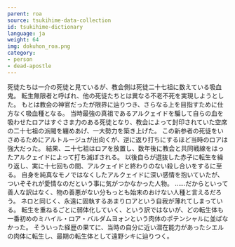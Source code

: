 ```yaml
---
parent: roa
source: tsukihime-data-collection
id: tsukihime-dictionary
language: ja
weight: 64
img: dokuhon_roa.png
category:
- person
- dead-apostle
---
```


死徒たちは一介の死徒と見ているが、教会側は死徒二十七祖に数えている吸血鬼。
転生無限者と呼ばれ、他の死徒たちとは異なる不老不死を実現しようとした。
もとは教会の神官だったが限界に辿りつき、さらなる上を目指すために仕方なく吸血種となる。
当時最強の真祖であるアルクェイドを騙して自らの血を吸わせたロアはすぐさま力のある死徒となり、教会によって封印されていた空席の二十七祖の派閥を纏めあげ、一大勢力を築き上げた。
この新参者の死徒をいさめるためにアルトルージュが出向くが、逆に返り打ちにするほど当時のロアは強大だった。
結果、二十七祖はロアを放置し、数年後に教会と共同戦線をはったアルクェイドによって打ち滅ぼされる。
以後自らが選抜した赤子に転生を繰り返し、実に十七回もの間、アルクェイドと終わりのない殺し合いをするに至る。
自身を純真なモノではなくしたアルクェイドに深い感情を抱いていたが、ついぞそれが愛情なのだという事に気がつかなかった人物。
……だからといって善人な訳はなく、物の善悪がない分もっとも始末のおけない人種と言えるだろう。
ネロと同じく、永遠に固執するあまりロアという自我が薄れてしまっている。
転生を重ねるごとに弱体化していく、という訳ではないが、どの転生体も一番初めのミハイル・ロア・バルダムヨォンという肉体のポテンシャルに並ばなかった。
そういった経歴の果てに、当時の自分に近い潜在能力があったシエルの肉体に転生し、最期の転生体として遠野シキに辿りつく。
